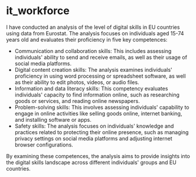 # it_workforce
I have conducted an analysis of the level of digital skills in EU countries using data from Eurostat. The analysis focuses on individuals aged 15-74 years old and evaluates their proficiency in five key competences:

- Communication and collaboration skills: This includes assessing individuals' ability to send and receive emails, as well as their usage of social media platforms.
- Digital content creation skills: The analysis examines individuals' proficiency in using word processing or spreadsheet software, as well as their ability to edit photos, videos, or audio files.
- Information and data literacy skills: This competency evaluates individuals' capacity to find information online, such as researching goods or services, and reading online newspapers.
- Problem-solving skills: This involves assessing individuals' capability to engage in online activities like selling goods online, internet banking, and installing software or apps.
- Safety skills: The analysis focuses on individuals' knowledge and practices related to protecting their online presence, such as managing privacy settings on social media platforms and adjusting internet browser configurations.

By examining these competences, the analysis aims to provide insights into the digital skills landscape across different individuals' groups and EU countries.

